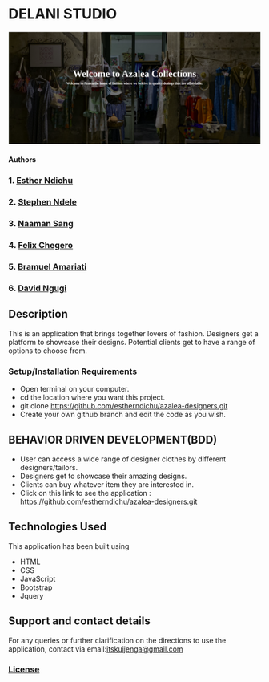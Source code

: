 # DELANI STUDIO
![Azalea Designs](./images/azalea.png)
#### Authors
### 1. [Esther Ndichu](https://github.com/estherndichu)
### 2. [Stephen Ndele](https://github.com/stephenndele)
### 3. [Naaman Sang](https://github.com/naamansang)
### 4. [Felix Chegero](https://github.com/chegrofelix)
### 5. [Bramuel Amariati](https://github.com/Atsalibram)
### 6. [David Ngugi](https://github.com/Drongo-1)
## Description
This is an application that brings together lovers of fashion. Designers get a platform to showcase their designs. Potential clients get to have a range of options to choose from.
### Setup/Installation Requirements
* Open terminal on your computer.
* cd the location where you want this project.
* git clone https://github.com/estherndichu/azalea-designers.git
* Create your own github branch and edit the code as you wish.
## BEHAVIOR DRIVEN DEVELOPMENT(BDD)
* User can access a wide range of designer clothes by different designers/tailors.
* Designers get to showcase their amazing designs.
* Clients can buy whatever item they are interested in.
* Click on this link to see the application : https://github.com/estherndichu/azalea-designers.git
## Technologies Used
This application has been built using 
* HTML
* CSS
* JavaScript
* Bootstrap
* Jquery
## Support and contact details
For any queries or further clarification on the directions to use the application, contact via email:itskuijenga@gmail.com
 ### [License](./licence)